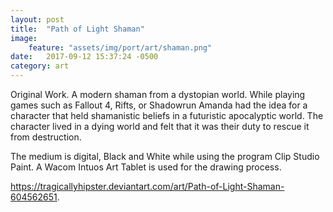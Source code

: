 ```yaml
---
layout: post
title:  "Path of Light Shaman"
image:
    feature: "assets/img/port/art/shaman.png"
date:   2017-09-12 15:37:24 -0500
category: art
---
```

Original Work. A modern shaman from a dystopian world. While playing games such as Fallout 4, Rifts, or Shadowrun Amanda had the idea for a character that held shamanistic beliefs in a futuristic apocalyptic world. The character lived in a dying world and felt that it was their duty to rescue it from destruction.

The medium is digital, Black and White while using the program Clip Studio Paint. A Wacom Intuos Art Tablet is used for the drawing process.

<a href="https://tragicallyhipster.deviantart.com/art/Path-of-Light-Shaman-604562651" target="_blank">https://tragicallyhipster.deviantart.com/art/Path-of-Light-Shaman-604562651</a>.